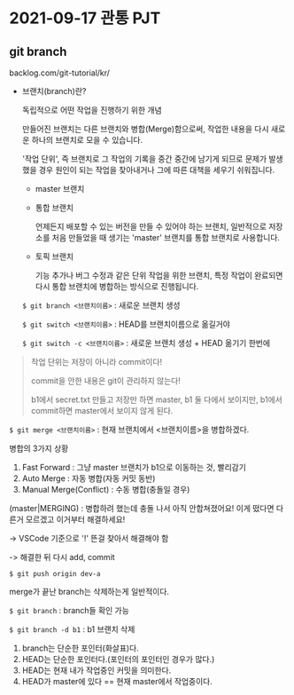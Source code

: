 # 2021-09-17 관통 PJT

## git branch

backlog.com/git-tutorial/kr/

- 브랜치(branch)란?

  독립적으로 어떤 작업을 진행하기 위한 개념

  만들어진 브랜치는 다른 브랜치와 병합(Merge)함으로써, 작업한 내용을 다시 새로운 하나의 브랜치로 모을 수 있습니다.

  '작업 단위', 즉 브랜치로 그 작업의 기록을 중간 중간에 남기게 되므로 문제가 발생했을 경우 원인이 되는 작업을 찾아내거나 그에 따른 대책을 세우기 쉬워집니다.

  - master 브랜치

  - 통합 브랜치

    언제든지 배포할 수 있는 버전을 만들 수 있어야 하는 브랜치, 일반적으로 저장소를 처음 만들었을 때 생기는 'master' 브랜치를 통합 브랜치로 사용합니다.

  - 토픽 브랜치

    기능 추가나 버그 수정과 같은 단위 작업을 위한 브랜치, 특정 작업이 완료되면 다시 통합 브랜치에 병합하는 방식으로 진행됩니다.

  

  `$ git branch <브랜치이름>` : 새로운 브랜치 생성

  `$ git switch <브랜치이름>` : HEAD를 브랜치이름으로 옮길거야

  `$ git switch -c <브랜치이름>` : 새로운 브랜치 생성 + HEAD 옮기기 한번에



>작업 단위는 저장이 아니라 commit이다!
>
>commit을 안한 내용은 git이 관리하지 않는다!
>
>b1에서 secret.txt 만들고 저장만 하면 master, b1 둘 다에서 보이지만, b1에서 commit하면 master에서 보이지 않게 된다.



`$ git merge <브랜치이름>` : 현재 브랜치에서 <브랜치이름>을 병합하겠다.

병합의 3가지 상황

1. Fast Forward : 그냥 master 브랜치가 b1으로 이동하는 것, 빨리감기
2. Auto Merge : 자동 병합(자동 커밋 동반)
3. Manual Merge(Conflict) : 수동 병합(충돌일 경우)



(master|MERGING) : 병합하려 했는데 충돌 나서 아직 안합쳐졌어요! 이게 떴다면 다른거 모르겠고 이거부터 해결하세요!

-> VSCode 기준으로 '!' 뜬걸 찾아서 해결해야 함

-> 해결한 뒤 다시 add, commit



`$ git push origin dev-a`

merge가 끝난 branch는 삭제하는게 일반적이다.

`$ git branch` : branch들 확인 가능

`$ git branch -d b1` : b1 브랜치 삭제







1. branch는 단순한 포인터(화살표)다.
2. HEAD는 단순한 포인터다.(포인터의 포인터인 경우가 많다.)
3. HEAD는 현재 내가 작업중인 커밋을 의미한다.
4. HEAD가 master에 있다 == 현재 master에서 작업중이다.